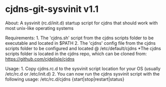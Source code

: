 cjdns-git-sysvinit v1.1
========

About: A sysvinit (rc.d/init.d) startup script for cjdns that should work with most unix-like operating systems

Requirements:
    1. The 'cjdns.sh' script from the cjdns scripts folder to be executable and located in $PATH
    2. The 'cjdns' config file from the cjdns scripts folder to be configured and located @ /etc/default/cjdns
    *The cjdns scripts folder is located in the cjdns repo, which can be cloned from: https://github.com/cjdelisle/cjdns

Usage:
    1. Copy cjdns.rc.d to the sysvinit script location for your OS (usually /etc/rc.d or /etc/init.d)
    2. You can now run the cjdns sysvinit script with the following usage: /etc/rc.d/cjdns {start|stop|restart|status}
